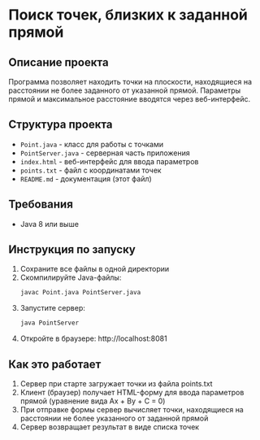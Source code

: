 # Поиск точек, близких к заданной прямой

## Описание проекта
Программа позволяет находить точки на плоскости, находящиеся на расстоянии не 
более заданного от указанной прямой. Параметры прямой и максимальное расстояние вводятся 
через веб-интерфейс.

## Структура проекта
- `Point.java` - класс для работы с точками
- `PointServer.java` - серверная часть приложения
- `index.html` - веб-интерфейс для ввода параметров
- `points.txt` - файл с координатами точек
- `README.md` - документация (этот файл)

## Требования
- Java 8 или выше

## Инструкция по запуску

1. Сохраните все файлы в одной директории
2. Скомпилируйте Java-файлы:
   ```bash
   javac Point.java PointServer.java
3. Запустите сервер:
   ```bash
   java PointServer
4. Откройте в браузере:
   http://localhost:8081

## Как это работает
1. Сервер при старте загружает точки из файла points.txt
2. Клиент (браузер) получает HTML-форму для ввода параметров прямой 
(уравнение вида Ax + By + C = 0)
3. При отправке формы сервер вычисляет точки, находящиеся на расстоянии не 
более указанного от заданной прямой
4. Сервер возвращает результат в виде списка точек